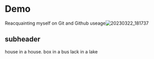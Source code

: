 # Demo
Reacquainting myself on Git and Github useage![20230322_181737](https://user-images.githubusercontent.com/111058233/232742643-5bc31e5e-409b-409f-9017-22e429587065.jpg)
## subheader
house in a house.
box in a bus
lack in a lake
